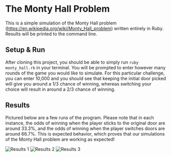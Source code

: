 # The Monty Hall Problem

This is a simple simulation of the Monty Hall problem (https://en.wikipedia.org/wiki/Monty_Hall_problem) written entirely in Ruby. Results will be printed to the command line.

## Setup & Run

After cloning this project, you should be able to simply run ```ruby monty_hall.rb``` in your terminal. You will be prompted to enter however many rounds of the game you would like to simulate. For this particular challenge, you can enter 10,000 and you should see that keeping the initial door picked will give you around a 1/3 chance of winning, whereas switching your choice will result in around a 2/3 chance of winning. 

## Results

Pictured below are a few runs of the program. Please note that in each instance, the odds of winning when the player sticks to the original door are around 33.3%, and the odds of winning when the player switches doors are around 66.7%. This is expected behavior, which proves that our simulations of the Monty Hall problem are working as expected!

![Results 1](https://i.imgur.com/GWoeUae.png)
![Results 2](https://i.imgur.com/otrhVEf.png)
![Results 3](https://i.imgur.com/l8rKhMR.png)